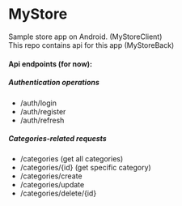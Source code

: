 # MyStore  

Sample store app on Android. (MyStoreClient)  
This repo contains api for this app (MyStoreBack)  

#### Api endpoints (for now):  

##### Authentication operations  
- /auth/login  
- /auth/register  
- /auth/refresh  
##### Categories-related requests  
- /categories (get all categories)  
- /categories/{id} (get specific category)  
- /categories/create  
- /categories/update  
- /categories/delete/{id}  